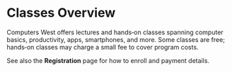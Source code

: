 # Classes Overview

Computers West offers lectures and hands‑on classes spanning computer basics, productivity, apps, smartphones, and more. Some classes are free; hands‑on classes may charge a small fee to cover program costs.

See also the **Registration** page for how to enroll and payment details.
